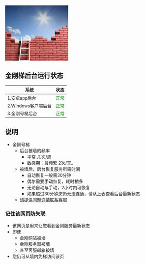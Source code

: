 ![image](l-w-s-athird.png)


## 金刚梯后台运行状态<br>  


| 系统 | 状态 | 
| ----------- | ----------- | 
| 1.安卓app后台| <font color="green">正常</font> | 
| 2.Windows客户端后台 | <font color="green">正常</font> | 
| 3.金刚号梯后台 | <font color="green">正常</font> | 

## 说明
- 金刚号梯
  - 后台被墙的频率
    - 平常 几次/周
    - 敏感期：最频繁 2次/天。
  - 被墙后，后台恢复服务所需时间
    - 自动恢复一般需30分钟
    - 偶尔需要手动恢复，耗时稍多
    - 无论自动与手动，2小时内可恢复
    - 如果超过30分钟您仍无法连通，请从上表查看后台最新状态
  - [请提供问题详情联系客服](mailto:cs@a2zitpro.com) 
### 记住该网页防失联
- 该网页是用来让您看到金刚服务最新状态
- 即使
  - 金刚网站被墙
  - 金刚服务器被墙
  - 甚至客服邮箱被墙
- 您仍可从墙内免梯访问该页


<!-- 
Hidden text - testing...

2.2 20191023 - revised 22:02PM 
kkGenesis L60U65blURDCMoH/OvmtBMD7h5ga+p/ikdC4VWT7sW3yEnwqgWy/MhSjsCnlnF6H7/xwCJ0pYqtcchueyFHMIQQL21cAK4UBHL7m6AVRmIsYVwhMseLwZflJMHnll4rgzTEbqi0C6aeKt/nSQqbv/b82iiOv2N+MbG/q7OYV4+b1+raEHFdWfRwQAPk4KoTDt2OoWFC23CA8MaLq4U0yA5TAiAAhzdW35frVGVa9o+aHVhH/0sdNMQTC7VA3CU65gJ4HRCG/ijVezWy0WsVEr34G+QlpypK/Q0wuCyXs5inga1mF62C+ujh4R3+8kqCIR2V9boMnE5niuT4BPQljLTfgTvOTKMCju4hYeg2OZJ5so2//yB6zO3GwSBMlG05t6GnAbcBb9Cab7uewh9fu/xNVdcPthns3MEGIOn0vh/8= kkRevelation

-->
